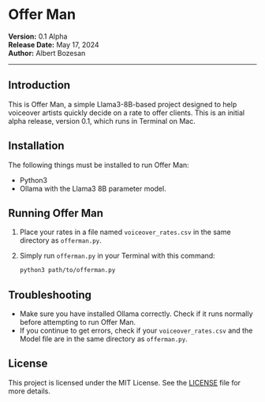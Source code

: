 # Offer Man

**Version:** 0.1 Alpha  
**Release Date:** May 17, 2024  
**Author:** Albert Bozesan

---

## Introduction

This is Offer Man, a simple Llama3-8B-based project designed to help voiceover artists quickly decide on a rate to offer clients. This is an initial alpha release, version 0.1, which runs in Terminal on Mac.

## Installation

The following things must be installed to run Offer Man:
- Python3
- Ollama with the Llama3 8B parameter model.

## Running Offer Man

1. Place your rates in a file named `voiceover_rates.csv` in the same directory as `offerman.py`.

2. Simply run `offerman.py` in your Terminal with this command:
    ```bash
    python3 path/to/offerman.py
    ```

## Troubleshooting

- Make sure you have installed Ollama correctly. Check if it runs normally before attempting to run Offer Man.
- If you continue to get errors, check if your `voiceover_rates.csv` and the Model file are in the same directory as `offerman.py`.

## License

This project is licensed under the MIT License. See the [LICENSE](LICENSE) file for more details.
